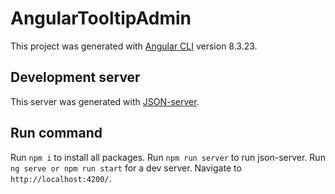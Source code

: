 # AngularTooltipAdmin

This project was generated with [Angular CLI](https://github.com/angular/angular-cli) version 8.3.23.

## Development server

This server was generated with [JSON-server](https://github.com/typicode/json-server).

## Run command 
Run `npm i` to install all packages.
Run `npm run server` to run json-server.
Run `ng serve or npm run start` for a dev server. Navigate to `http://localhost:4200/`.
